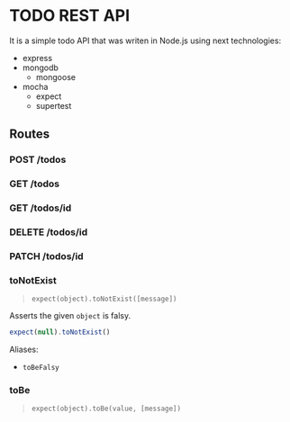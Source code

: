 # TODO REST API #

It is a simple todo API that was writen in Node.js using next technologies:
* express
* mongodb
  * mongoose
* mocha
  * expect
  * supertest

## Routes

### POST /todos

### GET /todos

### GET /todos/id

### DELETE /todos/id

### PATCH /todos/id


### toNotExist

> `expect(object).toNotExist([message])`

Asserts the given `object` is falsy.

```js
expect(null).toNotExist()
```

Aliases:
  - `toBeFalsy`

### toBe

> `expect(object).toBe(value, [message])`

